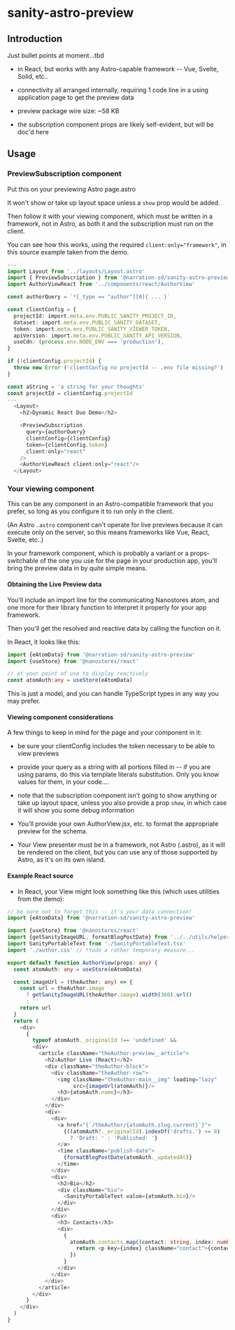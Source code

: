 # sanity-astro-preview

## Introduction

Just bullet points at moment...tbd

- in React, but works with any Astro-capable framework -- Vue, Svelte, Solid, etc..

- connectivity all arranged internally, requiring 1 code line in a using application page to get the preview data

- preview package wire size: ~58 KB 

- the subscription component props are likely self-evident, but will be doc'd here

## Usage

### PreviewSubscription component 

Put this on your previewing Astro page.astro

It won't show or take up layout space unless a `show` prop would be added.

Then follow it with your viewing component, which must be written in a framework, not in Astro, as both it and the subscription must run on the client.

You can see how this works, using the required `client:only="framework"`, in this source example taken from the demo.

```typescript jsx, js
---
import Layout from '../layouts/Layout.astro'
import { PreviewSubscription } from '@narration-sd/sanity-astro-preview'
import AuthorViewReact from '../components/react/AuthorView'

const authorQuery = `*[_type == "author"][0]{ ... }`

const clientConfig = {
  projectId: import.meta.env.PUBLIC_SANITY_PROJECT_ID,
  dataset: import.meta.env.PUBLIC_SANITY_DATASET,
  token: import.meta.env.PUBLIC_SANITY_VIEWER_TOKEN,
  apiVersion: import.meta.env.PUBLIC_SANITY_API_VERSION,
  useCdn: (process.env.NODE_ENV === 'production'),
}

if (!clientConfig.projectId) {
  throw new Error ('clientConfig no projectId -- .env file missing?')
}

const aString = 'a string for your thoughts'
const projectId = clientConfig.projectId
---
  <Layout>
    <h2>Dynamic React Duo Demo</h2>

    <PreviewSubscription
      query={authorQuery}
      clientConfig={clientConfig}
      token={clientConfig.token}
      client:only="react"
    />
    <AuthorViewReact client:only="react"/>
  </Layout>
```

### Your viewing component

This can be any component in an Astro-compatible framework that you prefer, so long as you configure it to run only in the client.

(An Astro `.astro` component can't operate for live previews because it can execute only on the server, so this means frameworks like Vue, React, Svelte, etc..)

In your framework component, which is probably a variant or a props-switchable of the one you use for the page in your production app, you'll bring the preview data in by quite simple means.

#### Obtaining the Live Preview data

You'll include an import line for the communicating Nanostores atom, and one more for their library function to interpret it properly for your app framework. 

Then you'll get the resolved and reactive data by calling the function on it.

In React, it looks like this:

```typescript jsx
import {eAtomData} from '@narration-sd/sanity-astro-preview'
import {useStore} from '@nanostores/react'

// at your point of use to display reactively
const atomAuth:any = useStore(eAtomData)
```

This is just a model, and you can handle TypeScript types in any way you may prefer.

#### Viewing component considerations

A few things to keep in mind for the page and your component in it:

- be sure your clientConfig includes the token necessary to be able to view previews

- provide your query as a string with all portions filled in -- if you are using params, do this via template literals substitution. Only you know values for them, in your code.... 

- note that the subscription component isn't going to show anything or take up layout space, unless you also provide a prop `show`, in which case it will show you some debug information

- You'll provide your own AuthorView.jsx, etc. to format the appropriate preview for the schema. 

- Your View presenter must be in a framework, not Astro (.astro), as it will be rendered on the client, but you can use any of those supported by Astro, as it's on its own island.

#### Example React source

- In React, your View might look something like this (which uses utilities from the demo):

```typescript jsx
// be sure not to forget this -- it's your data connection!
import {eAtomData} from '@narration-sd/sanity-astro-preview'

import {useStore} from '@nanostores/react'
import {getSanityImageURL, formatBlogPostDate} from '../../utils/helpers'
import SanityPortableText from './SanityPortableText.tsx'
import './author.css' // *todo a rather temporary measure...

export default function AuthorView(props: any) {
  const atomAuth: any = useStore(eAtomData)

  const imageUrl = (theAuthor: any) => {
    const url = theAuthor.image
      ? getSanityImageURL(theAuthor.image).width(360).url()
      : ''
    return url
  }
  return (
    <div>
      {
        typeof atomAuth._originalId !== 'undefined' &&
        <div>
          <article className="theAuthor-preview__article">
            <h2>Author Live (React)</h2>
            <div className="theAuthor-block">
              <div className="theAuthor-row">
                <img className="theAuthor-main__img" loading="lazy"
                     src={imageUrl(atomAuth)}/>
                <h3>{atomAuth.name}</h3>
              </div>
            </div>
            <div>
              <div>
                <a href="{`/theAuthor/{atomAuth.slug.current}`}">
                  {((atomAuth?._originalId).indexOf('drafts.') >= 0)
                    ? 'Draft: ' : 'Published: '}
                </a>
                <time className="publish-date">
                  {formatBlogPostDate(atomAuth._updatedAt)}
                </time>
              </div>
              <div>
                <h2>Bio</h2>
                <div className="bio">
                  <SanityPortableText value={atomAuth.bio}/>
                </div>
              </div>
              <div>
                <h3> Contacts</h3>
                <div>
                  {
                    atomAuth.contacts.map((contact: string, index: number) => {
                      return <p key={index} className="contact">{contact}</p>
                    })
                  }
                </div>
              </div>
            </div>
          </article>
        </div>
      }
    </div>
  )
}
```